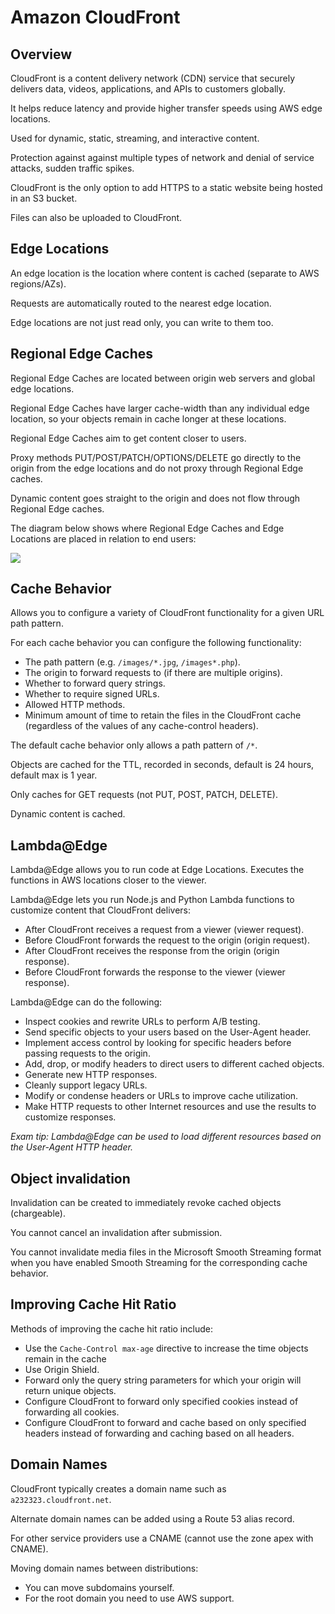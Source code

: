 # Amazon CloudFront

## Overview

CloudFront is a content delivery network (CDN) service that securely delivers data, videos, applications, and APIs to customers globally.

It helps reduce latency and provide higher transfer speeds using AWS edge locations.

Used for dynamic, static, streaming, and interactive content.

Protection against against multiple types of network and denial of service attacks, sudden traffic spikes.

CloudFront is the only option to add HTTPS to a static website being hosted in an S3 bucket.

Files can also be uploaded to CloudFront.


## Edge Locations

An edge location is the location where content is cached (separate to AWS regions/AZs).

Requests are automatically routed to the nearest edge location.

Edge locations are not just read only, you can write to them too.


## Regional Edge Caches

Regional Edge Caches are located between origin web servers and global edge locations.

Regional Edge Caches have larger cache-width than any individual edge location, so your objects remain in cache longer at these locations.

Regional Edge Caches aim to get content closer to users.

Proxy methods PUT/POST/PATCH/OPTIONS/DELETE go directly to the origin from the edge locations and do not proxy through Regional Edge caches.

Dynamic content goes straight to the origin and does not flow through Regional Edge caches.

The diagram below shows where Regional Edge Caches and Edge Locations are placed in relation to end users:

![](https://digitalcloud.training/wp-content/uploads/2022/01/amazon-cloudfront-edge-locations-and-regional-edge.jpeg)


## Cache Behavior

Allows you to configure a variety of CloudFront functionality for a given URL path pattern.

For each cache behavior you can configure the following functionality:

- The path pattern (e.g. `/images/*.jpg`, `/images*.php`).
- The origin to forward requests to (if there are multiple origins).
- Whether to forward query strings.
- Whether to require signed URLs.
- Allowed HTTP methods.
- Minimum amount of time to retain the files in the CloudFront cache (regardless of the values of any cache-control headers).

The default cache behavior only allows a path pattern of `/*`.

Objects are cached for the TTL, recorded in seconds, default is 24 hours, default max is 1 year.

Only caches for GET requests (not PUT, POST, PATCH, DELETE).

Dynamic content is cached.


## Lambda@Edge

Lambda@Edge allows you to run code at Edge Locations. Executes the functions in AWS locations closer to the viewer.

Lambda@Edge lets you run Node.js and Python Lambda functions to customize content that CloudFront delivers:
- After CloudFront receives a request from a viewer (viewer request).
- Before CloudFront forwards the request to the origin (origin request).
- After CloudFront receives the response from the origin (origin response).
- Before CloudFront forwards the response to the viewer (viewer response).

Lambda@Edge can do the following:

- Inspect cookies and rewrite URLs to perform A/B testing.
- Send specific objects to your users based on the User-Agent header.
- Implement access control by looking for specific headers before passing requests to the origin.
- Add, drop, or modify headers to direct users to different cached objects.
- Generate new HTTP responses.
- Cleanly support legacy URLs.
- Modify or condense headers or URLs to improve cache utilization.
- Make HTTP requests to other Internet resources and use the results to customize responses.

*Exam tip: Lambda@Edge can be used to load different resources based on the User-Agent HTTP header.*


## Object invalidation

Invalidation can be created to immediately revoke cached objects (chargeable).

You cannot cancel an invalidation after submission.

You cannot invalidate media files in the Microsoft Smooth Streaming format when you have enabled Smooth Streaming for the corresponding cache behavior.


## Improving Cache Hit Ratio

Methods of improving the cache hit ratio include:

- Use the `Cache-Control max-age` directive to increase the time objects remain in the cache
- Use Origin Shield.
- Forward only the query string parameters for which your origin will return unique objects.
- Configure CloudFront to forward only specified cookies instead of forwarding all cookies.
- Configure CloudFront to forward and cache based on only specified headers instead of forwarding and caching based on all headers.


## Domain Names

CloudFront typically creates a domain name such as `a232323.cloudfront.net`.

Alternate domain names can be added using a Route 53 alias record.

For other service providers use a CNAME (cannot use the zone apex with CNAME).

Moving domain names between distributions:
- You can move subdomains yourself.
- For the root domain you need to use AWS support.
